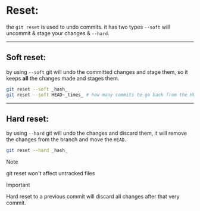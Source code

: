 <!-- @format -->

# Reset:

the `git reset` is used to undo commits. it has two types `--soft` will uncommit & stage your changes & `--hard`.

---

## Soft reset:

by using `--soft` git will undo the committed changes and stage them, so it keeps **all** the changes made and stages them.

```bash
git reset --soft _hash_
git reset --soft HEAD~_times_ # how many commits to go back from the HEAD
```

---

## Hard reset:

by using `--hard` git will undo the changes and discard them, it will remove the changes from the branch and move the `HEAD`.

```bash
git reset --hard _hash_
```

> [!NOTE]
> git reset won't affect untracked files

> [!IMPORTANT]
> Hard reset to a previous commit will discard all changes after that very commit.
